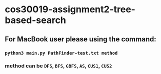 # cos30019-assignment2-tree-based-search
## For MacBook user please using the command:
### `python3 main.py PathFinder-test.txt method`
### method can be `DFS`, `BFS`, `GBFS`, `AS`, `CUS1`, `CUS2`